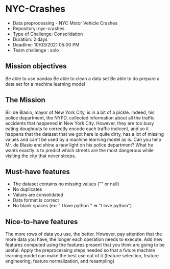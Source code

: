 # NYC-Crashes

- Data preprocessing - NYC Motor Vehicle Crashes
- Repository: nyc-crashes
- Type of Challenge: Consolidation
- Duration: 2 days
- Deadline: 10/03/2021 05:00 PM
- Team challenge : solo

## Mission objectives

Be able to use pandas
Be able to clean a data set
Be able to do prepare a data set for a machine learning model

## The Mission
Bill de Blasio, mayor of New York City, is in a bit of a pickle. Indeed, his police department, the NYPD, collected information about all the traffic accidents that happened in New York City. However, they are too busy eating doughnuts to correctly encode each traffic indicent, and so it happens that the dataset that we got here is quite dirty, has a lot of missing values and can't be used by a machine learning model as is. Can you help Mr. de Blasio and shine a new light on his police department? What he wants exactly is to predict which streets are the most dangerous while visiting the city that never sleeps.


## Must-have features

- The dataset contains no missing values ("" or null)
- No duplicates
- Values are consolidated
- Data format is correct
- No blank spaces (ex: " I love python " => "I love python")

## Nice-to-have features

The more rows of data you use, the better. However, pay attention that the more data you have, the longer each operation needs to execute.
Add new features computed using the features present that you think are going to be useful.
Apply the preprocessing steps needed so that a future machine learning model can make the best use out of it (feature selection, feature engineering, feature normalization, and resampling)
